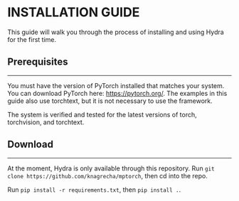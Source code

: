 # INSTALLATION GUIDE

This guide will walk you through the process of installing and using Hydra for the first time.

## Prerequisites
---

You must have the version of PyTorch installed that matches your system. You can download PyTorch here: https://pytorch.org/. The examples in this guide also use torchtext, but it is not necessary to use the framework.

The system is verified and tested for the latest versions of torch, torchvision, and torchtext.

## Download
---

At the moment, Hydra is only available through this repository. Run `git clone https://github.com/knagrecha/mptorch`, then cd into the repo. 

Run `pip install -r requirements.txt`, then `pip install .`.



